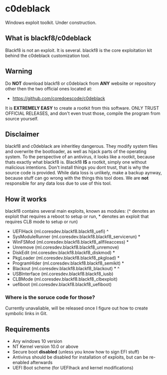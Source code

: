 # c0deblack
Windows exploit toolkit. Under construction.

## What is blackf8/c0deblack
Blackf8 is not an exploit. It is several. blackf8 is the core exploitation kit behind the c0deblack customization tool.

## Warning
Do **NOT** download blackf8 or c0deblack from **ANY** websiite or repository other then the two official ones located at:
- https://github.com/coredoescode/c0deblack

It is **EXTREMELY EASY** to create a rootkit from this software. ONLY TRUST OFFICIAL RELEASES, and don't even trust those, compile the program from source yourself.

## Disclaimer
blackf8 and c0deblack are inheritley dangerous. They modify system files and overwrite the bootloader, as well as hijack parts of the operating system. To the perspective of an antivirus, it looks like a rootkit, because thats exactly what blackf8 is. Blackf8 **IS** a rootkit, simply one without malicious intentions. Don't install things you dont trust, that is why the source code is provided. While data loss is unlikely, make a backup aynway, because stuff can go wrong with the things this tool does. We are **not** responsible for any data loss due to use of this tool.

## How it works
blackf8 contains several main exploits, known as modules:
(^ denotes an exploit that requires a reboot to setup or run, * denotes an exploit that requires CLB mode to setup or run)
- UEFIHack (ml.coresdev.blackf8.blackf8_uefi) ^
- SysModuleRunner (ml.coresdev.blackf8.blackf8_servicerun) \*
- WinFSMod (ml.coresdev.blackf8.blackf8_allfileaccess) \*
- Unremove (ml.coresdev.blackf8.blackf8_unremove)
- DiskEdit (ml.coresdev.blackf8.blackf8_diskmod) \*
- PkgLoader (ml.coresdev.blackf8.blackf8_pkgload) \*
- ProgramHider (ml.coresdev.blackf8.blackf8_semikit) \*
- Blackout (ml.coresdev.blackf8.blackf8_blackout) \* ^
- USBInterface (ml.coresdev.blackf8.blackf8_iusb) 
- CLBMode (ml.coresdev.blackf8.blackf8_clbexploit)
- uefiboot (ml.coresdev.blackf8.blackf8_uefiboot)

### Where is the soruce code for those?
Currently unavaliable, will be released once I figure out how to create symbolic links in Git.

## Requirements
- Any windows 10 version
- NT Kernel version 10.0 or above
- Secure boot **disabled** (unless you know how to sign EFI stuff)
- Antivirus should be disabled for installation of exploits, but can be re-enabled afterwards
- UEFI Boot scheme (for UEFIhack and kernel modifications)
